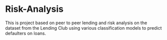 # Risk-Analysis
This is project based on peer to peer lending and risk analysis on the dataset from the Lending Club using various classification models to predict defaulters on loans.
